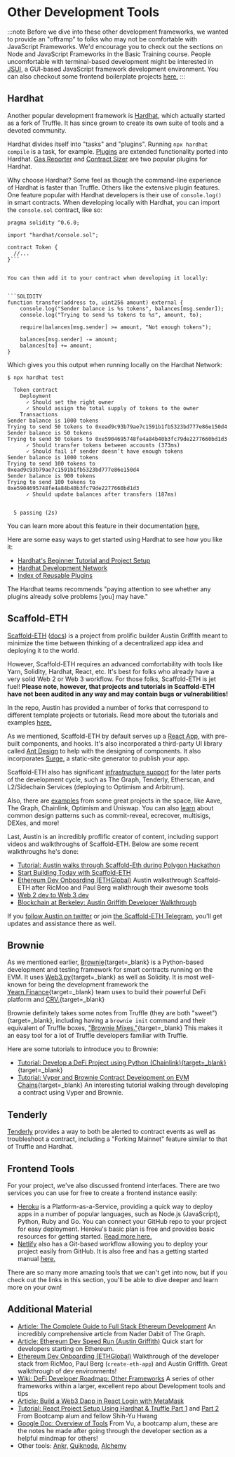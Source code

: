 # Other Development Tools
  

:::note
Before we dive into these other development frameworks, we wanted to provide an "offramp" to folks who may not be comfortable with JavaScript Frameworks. We'd encourage you to check out the sections on Node and JavaScript Frameworks in the Basic Training course. People uncomfortable with terminal-based development might be interested in [JSUI,](https://github.com/kitze/JSUI) a GUI-based JavaScript framework development environment. You can also checkout some frontend boilerplate projects [here.](https://www.smashingmagazine.com/2021/06/useful-frontend-boilerplates-starter-kits/)
:::


## Hardhat

Another popular development framework is [Hardhat,](https://hardhat.org/) which actually started as a fork of Truffle. It has since grown to create its own suite of tools and a devoted community.

Hardhat divides itself into "tasks" and "plugins". Running `npx hardhat compile` is a task, for example. [Plugins](https://hardhat.org/plugins/) are extended functionality ported into Hardhat. [Gas Reporter](https://hardhat.org/plugins/hardhat-gas-reporter.html) and 
[Contract Sizer](https://hardhat.org/plugins/hardhat-contract-sizer.html) are two popular plugins for Hardhat. 

Why choose Hardhat? Some feel as though the command-line experience of Hardhat is faster than Truffle. Others like the extensive plugin features. One feature popular with Hardhat developers is their use of `console.log()` in smart contracts. When developing locally with Hardhat, you can import the `console.sol` contract, like so:


```
pragma solidity ^0.6.0;

import "hardhat/console.sol";

contract Token {
  //...
}```


You can then add it to your contract when developing it locally:


```SOLIDITY
function transfer(address to, uint256 amount) external {
    console.log("Sender balance is %s tokens", balances[msg.sender]);
    console.log("Trying to send %s tokens to %s", amount, to);

    require(balances[msg.sender] >= amount, "Not enough tokens");

    balances[msg.sender] -= amount;
    balances[to] += amount;
}
```


Which gives you this output when running locally on the Hardhat Network:


```
$ npx hardhat test

  Token contract
    Deployment
      ✓ Should set the right owner
      ✓ Should assign the total supply of tokens to the owner
    Transactions
Sender balance is 1000 tokens
Trying to send 50 tokens to 0xead9c93b79ae7c1591b1fb5323bd777e86e150d4
Sender balance is 50 tokens
Trying to send 50 tokens to 0xe5904695748fe4a84b40b3fc79de2277660bd1d3
      ✓ Should transfer tokens between accounts (373ms)
      ✓ Should fail if sender doesn’t have enough tokens
Sender balance is 1000 tokens
Trying to send 100 tokens to 0xead9c93b79ae7c1591b1fb5323bd777e86e150d4
Sender balance is 900 tokens
Trying to send 100 tokens to 0xe5904695748fe4a84b40b3fc79de2277660bd1d3
      ✓ Should update balances after transfers (187ms)


  5 passing (2s)
  ```


You can learn more about this feature in their documentation [here.](https://hardhat.org/hardhat-network/#console-log)

Here are some easy ways to get started using Hardhat to see how you like it:
- [Hardhat's Beginner Tutorial and Project Setup](https://hardhat.org/tutorial/)
- [Hardhat Development Network](https://hardhat.org/hardhat-network/)
- [Index of Reusable Plugins](https://hardhat.org/plugins/)

The Hardhat teams recommends "paying attention to see whether any plugins already solve problems [you] may have."

## Scaffold-ETH

[Scaffold-ETH](https://github.com/austintgriffith/scaffold-eth) ([docs](https://docs.scaffoldeth.io/scaffold-eth/)) is a project from prolific builder Austin Griffith meant to minimize the time between thinking of a decentralized app idea and deploying it to the world.

However, Scaffold-ETH requires an advanced comfortability with tools like Yarn, Solidity, Hardhat, React, etc. It's best for folks who already have a very solid Web 2 or Web 3 workflow. For those folks, Scaffold-ETH is jet fuel! <b>Please note, however, that projects and tutorials in Scaffold-ETH have not been audited in any way and may contain bugs or vulnerabilities!</b>

In the repo, Austin has provided a number of forks that correspond to different template projects or tutorials. Read more about the tutorials and examples [here.](https://docs.scaffoldeth.io/scaffold-eth/examples-and-tutorials/overview)

As we mentioned, Scaffold-ETH by default serves up a [React App,](https://docs.scaffoldeth.io/scaffold-eth/react-app-1/untitled) with pre-built components, and hooks. It's also incorporated a third-party UI library called [Ant Design](https://ant.design/components/overview/) to help with the designing of components. It also incorporates [Surge,](https://surge.sh/) a static-site generator to publish your app.

Scaffold-ETH also has significant [infrastructure support](https://docs.scaffoldeth.io/scaffold-eth/infraestructure/overview) for the later parts of the development cycle, such as The Graph, Tenderly, Etherscan, and L2/Sidechain Services (deploying to Optimism and Arbitrum).

Also, there are [examples](https://docs.scaffoldeth.io/scaffold-eth/examples-and-tutorials/overview) from some great projects in the space, like Aave, The Graph, Chainlink, Optimism and Uniswap. You can also [learn](https://github.com/austintgriffith/scaffold-eth#-buidl) about common design patterns such as commit-reveal, ecrecover, multisigs, DEXes, and more!

Last, Austin is an incredibly proflific creator of content, including support videos and walkthroughs of Scaffold-ETH. Below are some recent walkthroughs he's done:

- [Tutorial: Austin walks through Scaffold-Eth during Polygon Hackathon](https://www.youtube.com/watch?v=zxL9cPysEmQ)
- [Start Building Today with Scaffold-ETH](https://youtu.be/ShJZf5lsXiM)
- [Ethereum Dev Onboarding (ETHGlobal)](https://youtu.be/ipFJeK0M5ks?t=89) Austin walksthrough Scaffold-ETH after RicMoo and Paul Berg walkthrough their awesome tools
- [Web 2 dev to Web 3 dev](https://youtu.be/mctO5EUx_wI)
- [Blockchain at Berkeley: Austin Griffith Developer Walkthrough](https://www.youtube.com/watch?v=TGlklzDmTyc)

If you [follow Austin on twitter](https://twitter.com/austingriffith) or join [the Scaffold-ETH Telegram,](https://t.me/joinchat/KByvmRe5wkR-8F_zz6AjpA) you'll get updates and assistance there as well.

## Brownie

As we mentioned earlier, [Brownie](https://github.com/eth-brownie/brownie){target=_blank} is a Python-based development and testing framework for smart contracts running on the EVM. It uses [Web3.py](https://web3py.readthedocs.io/en/stable/){target=_blank} as well as Solidity. It is most well-known for being the development framework the [Yearn.Finance](https://yearn.finance){target=_blank} team uses to build their powerful DeFi platform and [CRV.](https://help.coinbase.com/en/coinbase/getting-started/crypto-education/curve-dao-token--crv-){target=_blank}

Brownie definitely takes some notes from Truffle (they are both "sweet"){target=_blank}, including having a `brownie init` command and their equivalent of Truffle boxes, ["Brownie Mixes."](https://github.com/brownie-mix){target=_blank} This makes it an easy tool for a lot of Truffle developers familiar with Truffle.

Here are some tutorials to introduce you to Brownie:

* [Tutorial: Develop a DeFi Project using Python (Chainlink){target=_blank}](https://blog.chain.link/develop-python-defi-project/){target=_blank}
* [Tutorial: Vyper and Brownie Contract Development on EVM Chains](https://medium.com/ethereum-classic/vyper-and-brownie-contract-development-on-evm-chains-85ba7fa2feef){target=_blank} An interesting tutorial walking through developing a contract using Vyper and Brownie.

## Tenderly

[Tenderly](https://tenderly.co/pricing) provides a way to both be alerted to contract events as well as troubleshoot a contract, including a "Forking Mainnet" feature similar to that of Truffle and Hardhat.

## Frontend Tools

For your project, we've also discussed frontend interfaces. There are two services you can use for free to create a frontend instance easily:
- [Heroku](https://devcenter.heroku.com/start) is a Platform-as-a-Service, providing a quick way to deploy apps in a number of popular languages, such as Node.js (JavaScript), Python, Ruby and Go.  You can connect your GitHub repo to your project for easy deployment. Heroku's basic plan is free and provides basic resources for getting started. [Read more here.](https://www.heroku.com/free)
- [Netlify](https://www.netlify.com/) also has a Git-based workflow allowing you to deploy your project easily from GitHub. It is also free and has a getting started manual [here.](https://docs.netlify.com/configure-builds/get-started/)

There are so many more amazing tools that we can't get into now, but if you check out the links in this section, you'll be able to dive deeper and learn more on your own!

## Additional Material
- [Article: The Complete Guide to Full Stack Ethereum Development](https://dev.to/dabit3/the-complete-guide-to-full-stack-ethereum-development-3j13) An incredibly comprehensive article from Nader Dabit of The Graph.
- [Article: Ethereum Dev Speed Run (Austin Griffith)](https://medium.com/@austin_48503/%EF%B8%8Fethereum-dev-speed-run-bd72bcba6a4c?_branch_match_id=947827671682448762) Quick start for developers starting on Ethereum.
- [Ethereum Dev Onboarding (ETHGlobal)](https://youtu.be/ipFJeK0M5ks?t=89) Walkthrough of the developer stack from RicMoo, Paul Berg (`create-eth-app`) and Austin Griffith. Great walkthrough of dev environments!
- [Wiki: DeFi Developer Roadmap: Other Frameworks](https://github.com/OffcierCia/DeFi-Developer-Road-Map#frameworks) A series of other frameworks within a larger, excellent repo about Development tools and tips 
- [Article: Build a Web3 Dapp in React Login with MetaMask](https://dev.to/jacobedawson/build-a-web3-dapp-in-react-login-with-metamask-4chp)
- [Tutorial: React Project Setup Using Hardhat & Truffle Part 1](https://medium.com/@shihyuhwang/react-project-setup-using-hardhat-truffle-part-1-20a596865e) and [Part 2](https://medium.com/@shihyuhwang/react-project-setup-using-hardhat-truffle-part-2-2872f20bf7ca) From Bootcamp alum and fellow Shih-Yu Hwang
- [Google Doc: Overview of Tools](https://docs.google.com/presentation/d/1RKXn601FwD9ISPzf9YcGE2tp_B8bKXnInUqzkufJDwM/edit#slide=id.p1) From Vu, a bootcamp alum, these are the notes he made after going through the developer section as a helpful mindmap for others!
- Other tools: [Ankr,](https://www.ankr.com/) [Quiknode,](https://www.quiknode.io/) [Alchemy](https://www.alchemyapi.io/)



    